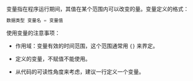 变量指在程序运行期间，其值在某个范围内可以改变的量。变量定义的格式：
```java
数据类型 变量名 = 变量值
```  

使用变量的注意事项：  
- 作用域：变量有效的时间范围，这个范围通常用 `{}` 来界定。 

- 定义的变量，不赋值不能使用。

- 从代码的可读性角度来考虑，建议一行定义一个变量。  